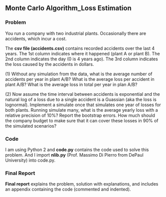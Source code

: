 ## Monte Carlo Algorithm_Loss Estimation
### Problem
You run a company with two industrial plants. Occasionally there are accidents, which incur a cost.

The **csv file (accidents.csv)** contains recorded accidents over the last 4 years. The 1st column indicates where it happened (plant A or plant B). The 2nd column indicates the day (0 is 4 years ago). The 3rd column indicates the loss caused by the accidents in dollars.

(1)	Without any simulation from the data, what is the average number of accidents per year in plant A/B? What is the average loss per accident in plant A/B? What is the average loss in total per year in plan A/B?

(2)	Now assume the time interval between accidents is exponential and the natural log of a loss due to a single accident is a Guassian (aka the loss is lognormal). Implement a simulate once that simulates one year of losses for both plants.
Running simulate many, what is the average yearly loss with a relative precision of 10%? Report the bootstrap errors. 
How much should the company budget to make sure that it can cover these losses in 90% of the simulated scenarios?

### Code
I am using Python 2 and **code.py** contains the code used to solve this problem. And I import **nlib.py** (Prof. Massimo Di Pierro from DePaul University) into code.py.
### Final Report
**Final report** explains the problem, solution with explanations, and includes an appendix containing the code (commented and indented). 
